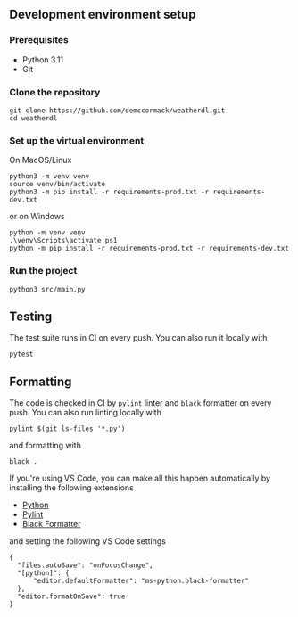 ## Development environment setup

### Prerequisites
 - Python 3.11
 - Git

### Clone the repository
```
git clone https://github.com/demccormack/weatherdl.git
cd weatherdl
```

### Set up the virtual environment
On MacOS/Linux
```
python3 -m venv venv
source venv/bin/activate
python3 -m pip install -r requirements-prod.txt -r requirements-dev.txt
```
or on Windows
```
python -m venv venv
.\venv\Scripts\activate.ps1
python -m pip install -r requirements-prod.txt -r requirements-dev.txt
```

### Run the project
```
python3 src/main.py
```

## Testing

The test suite runs in CI on every push. You can also run it locally with
```
pytest
```

## Formatting

The code is checked in CI by `pylint` linter and `black` formatter on every
push. You can also run linting locally with
```
pylint $(git ls-files '*.py')
```
and formatting with
```
black .
```

If you're using VS Code, you can make all this happen automatically by installing the following extensions
- [Python](https://marketplace.visualstudio.com/items?itemName=ms-python.python)
- [Pylint](https://marketplace.visualstudio.com/items?itemName=ms-python.pylint)
- [Black Formatter](https://marketplace.visualstudio.com/items?itemName=ms-python.black-formatter)

and setting the following VS Code settings
```
{
  "files.autoSave": "onFocusChange",
  "[python]": {
      "editor.defaultFormatter": "ms-python.black-formatter"
  },
  "editor.formatOnSave": true
}
```
